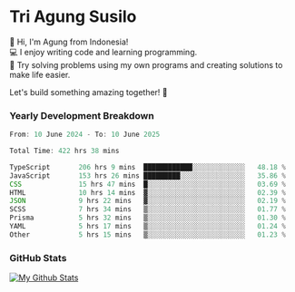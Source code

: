 # Tri Agung Susilo

👋 Hi, I'm Agung from Indonesia!<br>
💻 I enjoy writing code and learning programming.<br>
🧠 Try solving problems using my own programs and creating solutions to make life easier.

Let's build something amazing together! 🚀

### Yearly Development Breakdown

<!--START_SECTION:waka-->

```TypeScript JavaScript PHP
From: 10 June 2024 - To: 10 June 2025

Total Time: 422 hrs 38 mins

TypeScript       206 hrs 9 mins  ████████████░░░░░░░░░░░░░   48.18 %
JavaScript       153 hrs 26 mins █████████░░░░░░░░░░░░░░░░   35.86 %
CSS              15 hrs 47 mins  █░░░░░░░░░░░░░░░░░░░░░░░░   03.69 %
HTML             10 hrs 14 mins  ▓░░░░░░░░░░░░░░░░░░░░░░░░   02.39 %
JSON             9 hrs 22 mins   ▓░░░░░░░░░░░░░░░░░░░░░░░░   02.19 %
SCSS             7 hrs 34 mins   ▒░░░░░░░░░░░░░░░░░░░░░░░░   01.77 %
Prisma           5 hrs 32 mins   ▒░░░░░░░░░░░░░░░░░░░░░░░░   01.30 %
YAML             5 hrs 17 mins   ▒░░░░░░░░░░░░░░░░░░░░░░░░   01.24 %
Other            5 hrs 15 mins   ▒░░░░░░░░░░░░░░░░░░░░░░░░   01.23 %
```

<!--END_SECTION:waka-->

### GitHub Stats

[![My Github Stats](https://github-readme-stats.vercel.app/api?username=triagung128&show_icons=true&hide=contribs,issues&count_private=true&theme=tokyonight)](https://github.com/triagung128)

<!-- [![Top Langs](https://github-readme-stats.vercel.app/api/top-langs/?username=triagung128&layout=compact)](https://github.com/triagung128) -->
